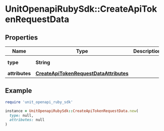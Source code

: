 # UnitOpenapiRubySdk::CreateApiTokenRequestData

## Properties

| Name | Type | Description | Notes |
| ---- | ---- | ----------- | ----- |
| **type** | **String** |  | [default to &#39;apiToken&#39;] |
| **attributes** | [**CreateApiTokenRequestDataAttributes**](CreateApiTokenRequestDataAttributes.md) |  |  |

## Example

```ruby
require 'unit_openapi_ruby_sdk'

instance = UnitOpenapiRubySdk::CreateApiTokenRequestData.new(
  type: null,
  attributes: null
)
```

